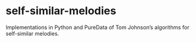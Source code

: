 # self-similar-melodies
Implementations in Python and PureData of Tom Johnson’s algorithms for self-similar melodies.
